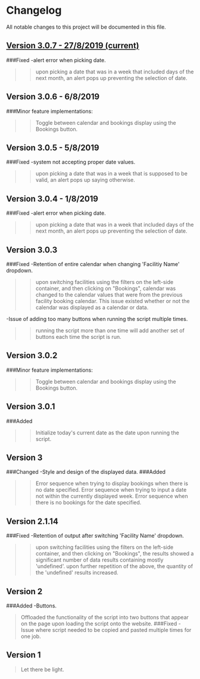 # Changelog
All notable changes to this project will be documented in this file.

## [Version 3.0.7 - 27/8/2019 (current)]
###Fixed
-alert error when picking date.
>>upon picking a date that was in a week that included days of the next month, an alert pops up preventing the selection of date.

## Version 3.0.6 - 6/8/2019
###Minor feature implementations:
>>Toggle between calendar and bookings display using the Bookings button.

## Version 3.0.5 - 5/8/2019
###Fixed
-system not accepting proper date values.
>>upon picking a date that was in a week that is supposed to be valid, an alert pops up saying otherwise.

## Version 3.0.4 - 1/8/2019
###Fixed
-alert error when picking date.
>>upon picking a date that was in a week that included days of the next month, an alert pops up preventing the selection of date.

## Version 3.0.3
###Fixed
-Retention of entire calendar when changing 'Facilitiy Name' dropdown.
>>upon switching facilities using the filters on the left-side container, and then clicking on "Bookings", calendar was changed to the calendar values that were from the previous facility booking calendar.
>>This issue existed whether or not the calendar was displayed as a calendar or data.

-Issue of adding too many buttons when running the script multiple times.
>>running the script more than one time will add another set of buttons each time the script is run.

## Version 3.0.2
###Minor feature implementations:
>>Toggle between calendar and bookings display using the Bookings button.

## Version 3.0.1
###Added
>>Initialize today's current date as the date upon running the script.

## Version 3
###Changed 
-Style and design of the displayed data.
###Added
>>Error sequence when trying to display bookings when there is no date specified.
>>Error sequence when trying to input a date not within the currently displayed week.
>>Error sequence when there is no bookings for the date specified.

## Version 2.1.14
###Fixed
-Retention of output after switching 'Facility Name' dropdown.
>>upon switching facilities using the filters on the left-side container, and then clicking on "Bookings", the results showed a significant number of data results containing mostly 'undefined'. 
>>upon further repetition of the above, the quantity of the 'undefined' results increased.

## Version 2
###Added
-Buttons.
>Offloaded the functionality of the script into two buttons that appear on the page upon loading the script onto the website.
###Fixed
-Issue where script needed to be copied and pasted multiple times for one job.

## Version 1
>Let there be light.

[Version 3.0.7 - 27/8/2019 (current)]: src/source.js
